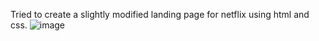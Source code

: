 Tried to create a slightly modified landing page for netflix using html and css.
![image](https://user-images.githubusercontent.com/63345210/185742596-fabd7056-f1b7-47bf-9b95-122298e926b6.png)
